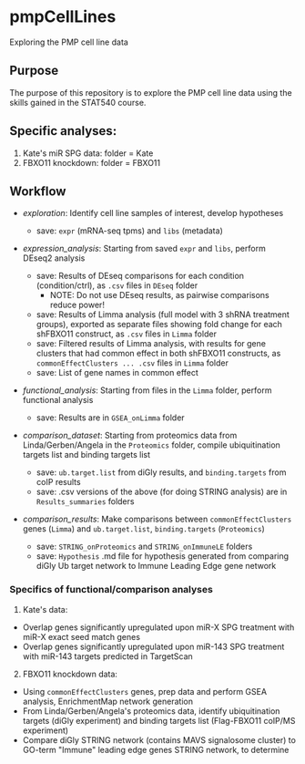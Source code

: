 # pmpCellLines  
Exploring the PMP cell line data  

## Purpose  
The purpose of this repository is to explore the PMP cell line data using the skills gained in the STAT540 course.  

## Specific analyses:

1. Kate's miR SPG data: folder = Kate
2. FBXO11 knockdown: folder = FBXO11


## Workflow
* _exploration_: Identify cell line samples of interest, develop hypotheses 
    - save: `expr` (mRNA-seq tpms) and `libs` (metadata)  

* _expression_analysis_: Starting from saved `expr` and `libs`, perform DEseq2 analysis  
    - save: Results of DEseq comparisons for each condition (condition/ctrl), as `.csv` files in `DEseq` folder  
        - NOTE: Do not use DEseq results, as pairwise comparisons reduce power!
    - save: Results of Limma analysis (full model with 3 shRNA treatment groups), exported as separate files showing fold change for each shFBXO11 construct, as `.csv` files in `Limma` folder
    - save: Filtered results of Limma analysis, with results for gene clusters that had common effect in both shFBXO11 constructs, as `commonEffectClusters ... .csv` files in `Limma` folder
    - save: List of gene names in common effect
  
    
* _functional_analysis_: Starting from files in the `Limma` folder, perform functional analysis  
    - save: Results are in `GSEA_onLimma` folder

* _comparison_dataset_: Starting from proteomics data from Linda/Gerben/Angela in the `Proteomics` folder, compile ubiquitination targets list and binding targets list
    - save: `ub.target.list` from diGly results, and `binding.targets` from coIP results
    - save: .csv versions of the above (for doing STRING analysis) are in `Results_summaries` folders
    
* _comparison_results_: Make comparisons between `commonEffectClusters` genes (`Limma`) and `ub.target.list`, `binding.targets` (`Proteomics`)
    - save: `STRING_onProteomics` and `STRING_onImmuneLE` folders
    - save: `Hypothesis` .md file for hypothesis generated from comparing diGly Ub target network to Immune Leading Edge gene network  

    
### Specifics of functional/comparison analyses
1. Kate's data:

* Overlap genes significantly upregulated upon miR-X SPG treatment with  miR-X exact seed match genes  
* Overlap genes significantly upregulated upon miR-143 SPG treatment with miR-143 targets predicted in TargetScan 


2. FBXO11 knockdown data:

* Using `commonEffectClusters` genes, prep data and perform GSEA analysis, EnrichmentMap network generation
* From Linda/Gerben/Angela's proteomics data, identify ubiquitination targets (diGly experiment) and binding targets list (Flag-FBXO11 coIP/MS experiment)
* Compare diGly STRING network (contains MAVS signalosome cluster) to GO-term "Immune" leading edge genes STRING network, to determine

